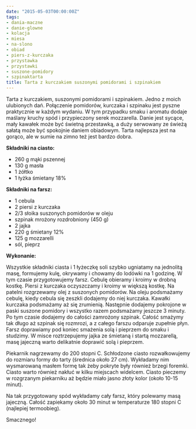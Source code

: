 ```yaml
---
date: "2015-05-03T00:00:00Z"
tags:
- dania-maczne
- danie-glowne
- kolacja
- miesa
- na-slono
- obiad
- piers-z-kurczaka
- przystawka
- przystawki
- suszone-pomidory
- szpinaktarta
title: Tarta z kurczakiem suszonymi pomidorami i szpinakiem
---
```

Tarta z kurczakiem, suszonymi pomidorami i szpinakiem. Jedno z moich ulubionych dań. Połączenie pomidorów, kurczaka i szpinaku jest pyszne praktycznie w każdym wydaniu. W tym przypadku smaku i aromatu dodaje maślany kruchy spód i przypieczony serek mozzarella. Danie jest sycące, mały kawałek może być świetną przestawką, a duży serwowany ze świeżą sałatą może być spokojnie daniem obiadowym. Tarta najlepsza jest na gorąco, ale w sumie na zimno też jest bardzo dobra.

**Składniki na ciasto:**
* 260 g mąki pszennej
* 130 g masła
* 1 żółtko
* 1 łyżka śmietany 18%

**Składniki na farsz:**
* 1 cebula
* 2 piersi z kurczaka
* 2/3 słoika suszonych pomidorów w oleju
* szpinak mrożony rozdrobniony (450 g)
* 2 jajka
* 220 g śmietany 12%
* 125 g mozzarelli
* sól, pieprz

**Wykonanie:**

Wszystkie składniki ciasta i 1 łyżeczkę soli szybko ugniatamy na jednolitą masę, formujemy kulę, okrywamy i chowamy do lodówki na 1 godzinę. W tym czasie przygotowujemy farsz. Cebulę obieramy i kroimy w drobną kostkę. Piersi z kurczaka oczyszczamy i kroimy w większą kostkę. Na patelni rozgrzewamy olej z suszonych pomidorów. Na oleju podsmażamy cebulę, kiedy cebula się zeszkli dodajemy do niej kurczaka. Kawałki kurczaka podsmażamy aż się zrumienią. Następnie dodajemy pokrojone w paski suszone pomidory i wszystko razem podsmażamy jeszcze 3 minuty. Po tym czasie dodajemy do całości zamrożony szpinak. Całość smażymy tak długo aż szpinak się rozmrozi, a z całego farszu odparuje zupełnie płyn. Farsz doprawiamy pod koniec smażenia solą i pieprzem do smaku i studzimy. W misce roztrzepujemy jajka ze śmietaną i startą mozzarellą, masę jajeczną warto delikatnie doprawić solą i pieprzem.

Piekarnik nagrzewamy do 200 stopni C. Schłodzone ciasto rozwałkowujemy do rozmiaru formy do tarty (średnica około 27 cm). Wykładamy nim wysmarowaną masłem formę tak żeby pokryte były również brzegi foremki. Ciasto warto również nakłuć w kilku miejscach widelcem. Ciasto pieczemy w rozgrzanym piekarniku aż będzie miało jasno złoty kolor (około 10-15 minut).

Na tak przygotowany spód wykładamy cały farsz, który polewamy masą jajeczną. Całość zapiekamy około 30 minut w temperaturze 180 stopni C (najlepiej termoobieg).

Smacznego!